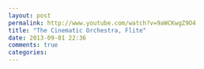 ```yaml
---
layout: post
permalink: http://www.youtube.com/watch?v=9aWCKwgZ9O4
title: "The Cinematic Orchestra, Flite"
date: 2013-09-01 22:36
comments: true
categories: 
---
```

